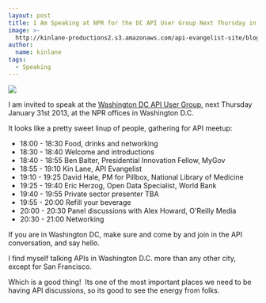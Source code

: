 ```yaml
---
layout: post
title: I Am Speaking at NPR for the DC API User Group Next Thursday in Washington DC
image: >-
  http://kinlane-productions2.s3.amazonaws.com/api-evangelist-site/blog/washington-dc-api-users-group.jpeg
author:
  name: kinlane
tags:
  - Speaking
---
```

[![](https://s3.amazonaws.com/kinlane-productions2/events/washington-dc-api-meetup/washington-dc-api-users-group.jpeg)](http://www.meetup.com/DC-Web-API-User-Group/events/97891662/ "Washington DC API meetup")

I am invited to speak at the [Washington DC API User Group](http://www.meetup.com/DC-Web-API-User-Group/events/97891662/ "Washington DC API meetup"), next Thursday January 31st 2013, at the NPR offices in Washington D.C.

It looks like a pretty sweet linup of people, gathering for API meetup:

*   18:00 - 18:30 Food, drinks and networking
*   18:30 - 18:40 Welcome and introductions
*   18:40 - 18:55 Ben Balter, Presidential Innovation Fellow, MyGov
*   18:55 - 19:10 Kin Lane, API Evangelist
*   19:10 - 19:25 David Hale, PM for Pillbox, National Library of Medicine
*   19:25 - 19:40 Eric Herzog, Open Data Specialist, World Bank
*   19:40 - 19:55 Private sector presenter TBA
*   19:55 - 20:00 Refill your beverage
*   20:00 - 20:30 Panel discussions with Alex Howard, O'Reilly Media
*   20:30 - 21:00 Networking

If you are in Washington DC, make sure and come by and join in the API conversation, and say hello.

I find myself talking APIs in Washington D.C. more than any other city, except for San Francisco.  

Which is a good thing!  Its one of the most important places we need to be having API discussions, so its good to see the energy from folks.